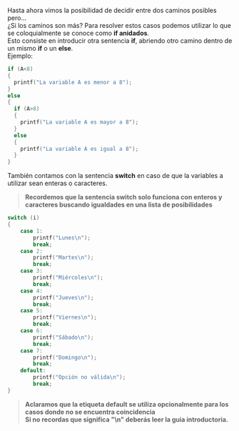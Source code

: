 Hasta ahora vimos la posibilidad de decidir entre dos caminos posibles pero...<br> ¿Si los caminos son más?
Para resolver estos casos podemos utilizar lo que se coloquialmente  se conoce como **if anidados**.<br>
Esto consiste en introducir otra sentencia **if**, abriendo otro camino dentro de un mismo **if** o un **else**.<br>
Ejemplo:<br>

``` c
if (A<8)
{
  printf("La variable A es menor a 8");
}
else
{
  if (A>8)
  {
    printf("La variable A es mayor a 8");  
  }
  else
  {
    printf("La variable A es igual a 8");
  }
}
```

También contamos con la sentencia **switch** en caso de que la variables a utilizar sean enteras o caracteres.
> **Recordemos que la sentencia switch solo funciona con enteros y caracteres buscando igualdades en una lista de posibilidades**

```c
switch (i)
{
	case 1:
		printf("Lunes\n");
		break;
	case 2:
		printf("Martes\n");
		break;
	case 3:
		printf("Miércoles\n");
		break;
	case 4:
		printf("Jueves\n");
		break;
	case 5:
		printf("Viernes\n");
		break;
	case 6:
		printf("Sábado\n");
		break;
	case 7:
		printf("Domingo\n");
		break;
	default:
		printf("Opción no válida\n");
		break;
}
```	
> **Aclaramos que la etiqueta default se utiliza opcionalmente para los casos donde no se encuentra coincidencia<br>
Si no recordas que significa "\n" deberás leer la guia introductoria.**
